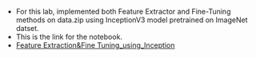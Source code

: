 
- For this lab, implemented both Feature Extractor and Fine-Tuning methods on data.zip using InceptionV3 model pretrained on ImageNet datset.
- This is the link for the notebook.
- [Feature Extraction&Fine Tuning_using_Inception](https://github.com/Jhansi-27/CE888/blob/main/Lab8/Transfer_learning_using_Inception(Feature_Extraction_and_Finetuning).ipynb)

